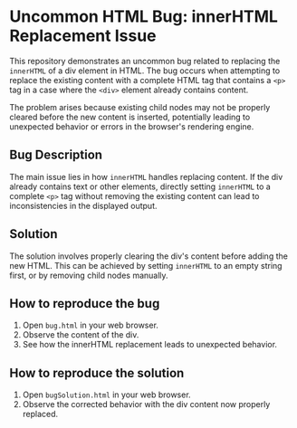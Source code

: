 # Uncommon HTML Bug: innerHTML Replacement Issue

This repository demonstrates an uncommon bug related to replacing the `innerHTML` of a div element in HTML.  The bug occurs when attempting to replace the existing content with a complete HTML tag that contains a `<p>` tag in a case where the `<div>` element already contains content. 

The problem arises because existing child nodes may not be properly cleared before the new content is inserted, potentially leading to unexpected behavior or errors in the browser's rendering engine.

## Bug Description

The main issue lies in how `innerHTML` handles replacing content. If the div already contains text or other elements, directly setting `innerHTML` to a complete `<p>` tag without removing the existing content can lead to inconsistencies in the displayed output.

## Solution

The solution involves properly clearing the div's content before adding the new HTML. This can be achieved by setting `innerHTML` to an empty string first, or by removing child nodes manually.

## How to reproduce the bug

1. Open `bug.html` in your web browser. 
2. Observe the content of the div. 
3. See how the innerHTML replacement leads to unexpected behavior. 

## How to reproduce the solution

1. Open `bugSolution.html` in your web browser. 
2. Observe the corrected behavior with the div content now properly replaced.